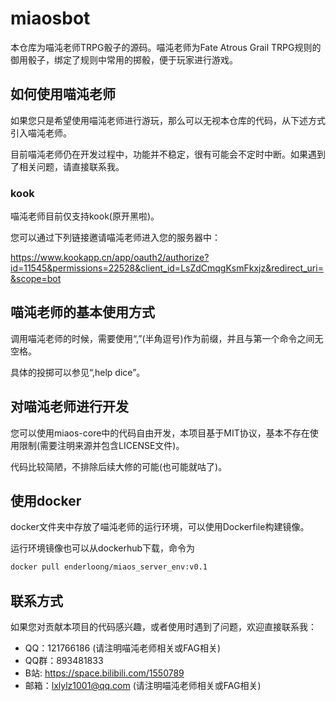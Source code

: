 # miaosbot

本仓库为喵沌老师TRPG骰子的源码。喵沌老师为Fate Atrous Grail TRPG规则的御用骰子，绑定了规则中常用的掷骰，便于玩家进行游戏。

## 如何使用喵沌老师

如果您只是希望使用喵沌老师进行游玩，那么可以无视本仓库的代码，从下述方式引入喵沌老师。

目前喵沌老师仍在开发过程中，功能并不稳定，很有可能会不定时中断。如果遇到了相关问题，请直接联系我。

### kook

喵沌老师目前仅支持kook(原开黑啦)。

您可以通过下列链接邀请喵沌老师进入您的服务器中：

https://www.kookapp.cn/app/oauth2/authorize?id=11545&permissions=22528&client_id=LsZdCmqgKsmFkxjz&redirect_uri=&scope=bot

## 喵沌老师的基本使用方式

调用喵沌老师的时候，需要使用“,”(半角逗号)作为前缀，并且与第一个命令之间无空格。

具体的投掷可以参见“,help dice”。

## 对喵沌老师进行开发

您可以使用miaos-core中的代码自由开发，本项目基于MIT协议，基本不存在使用限制(需要注明来源并包含LICENSE文件)。

代码比较简陋，不排除后续大修的可能(也可能就咕了)。

## 使用docker

docker文件夹中存放了喵沌老师的运行环境，可以使用Dockerfile构建镜像。

运行环境镜像也可以从dockerhub下载，命令为

```bash
docker pull enderloong/miaos_server_env:v0.1
```

## 联系方式

如果您对贡献本项目的代码感兴趣，或者使用时遇到了问题，欢迎直接联系我：

- QQ：121766186 (请注明喵沌老师相关或FAG相关)
- QQ群：893481833
- B站: https://space.bilibili.com/1550789
- 邮箱：lxlylz1001@qq.com (请注明喵沌老师相关或FAG相关)

